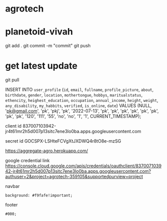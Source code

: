 # agrotech

# planetoid-vivah
git add .
git commit -m "commit" 
git push


# get latest update
git pull

INSERT INTO `user_profile` (`id`, `email`, `fullname`, `profile_picture`, `about`, `birthdate`, `gender`, `location`, `mothertongue`, `hobbys`, `maritualstatus`, `ethencity`, `heighest_education`, `occupation`, `annual_income`, `height`, `weight`, `any_disability`, `my_habbits`, `verified`, `is_online`, `date`) VALUES (NULL, 'pk@gmail.com', 'pk', 'pkj', 'pk', '2022-07-13', 'pk', 'pk', 'pk', 'pk', 'pk', 'pk', 'pk', 'pk', '120', '111', '55', 'no', 'no', '1', '1', CURRENT_TIMESTAMP);


client id
837007103942-jr4t61mr2h5d007p13sitc7ene3lo0ba.apps.googleusercontent.com

secret id
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

https://aggregate-agro.herokuapp.com/

google credential link
https://console.cloud.google.com/apis/credentials/oauthclient/837007103942-jr4t61mr2h5d007p13sitc7ene3lo0ba.apps.googleusercontent.com?authuser=2&project=agrotech-359105&supportedpurview=project

navbar

    background: #f9fafe!important;

footer

    #000;